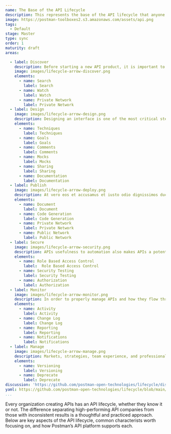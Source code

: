 ```yaml
---
name: The Base of the API Lifecycle
description: This represents the base of the API lifecycle that anyone should be thinking about.
image: https://postman-toolboxes2.s3.amazonaws.com/assets/api.png
tags:
  - Default
stage: Master
type: sync
order: 1
maturity: draft
areas:  

  - label: Discover
    description: Before starting a new API product, it is important to discover if the solution to the problem you're trying to solve already exists. Building on already existing functionality brings products and services to market faster. Postman has a number of features that makes this discovery step easier.
    image: images/lifecycle-arrow-discover.png
    elements:
      - name: Search
        label: Search
      - name: Watch
        label: Watch
      - name: Private Network
        label: Private Network
  - label: Design
    image: images/lifecycle-arrow-design.png
    description: Designing an interface is one of the most critical steps in the API's lifecycle. It involves making decisions on how the interface will look and feel when used. American software engineer Grady Booch calls these decisions "significant", where significance is measured by the cost of change. Once your API has its first user, the cost of changing that interface increases significantly. Applying the appropriate rigor at this stage of the lifecycle will decrease the likelihood that change is necessary later. 
    elements:
      - name: Techniques
        label: Techniques    
      - name: Goals
        label: Goals   
      - name: Comments
        label: Comments      
      - name: Mocks
        label: Mocks      
      - name: Sharing
        label: Sharing      
      - name: Documentation
        label: Documentation 
  - label: Publish
    image: images/lifecycle-arrow-deploy.png
    description: At vero eos et accusamus et iusto odio dignissimos ducimus qui blanditiis praesentium voluptatum deleniti atque corrupti quos dolores et quas molestias excepturi sint occaecati cupiditate non provident, similique sunt in culpa qui officia deserunt mollitia animi, id est laborum et dolorum fuga. Et harum quidem rerum facilis est et expedita distinctio.
    elements:
      - name: Document
        label: Document      
      - name: Code Generation
        label: Code Generation   
      - name: Private Network
        label: Private Network   
      - name: Public Network
        label: Public Network     
  - label: Secure
    image: images/lifecycle-arrow-security.png
    description: APIs usefulness to automation also makes APIs a potential target for malicious actors. Ensuring security is accounted for and applied consistently for all APIs produced is an incredibly important step. 
    elements:
      - name: Role Based Access Control
        label:  Role Based Access Control      
      - name: Security Testing
        label: Security Testing      
      - name: Authorization
        label: Authorization 
  - label: Monitor
    image: images/lifecycle-arrow-monitor.png
    description: In order to properly manage APIs and how they flow through the API lifecycle, it is vital to have accurate and up-to-date information. Postman provides a number of useful features to track APIs across the platform.
    elements:
      - name: Activity
        label: Activity  
      - name: Change Log
        label: Change Log  
      - name: Reporting
        label: Reporting  
      - name: Notifications
        label: Notifications                          
  - label: Manage
    image: images/lifecycle-arrow-manage.png
    description: Markets, strategies, team experience, and professional expectations change. So too do APIs. Changing an interface is no trivial task, however, given the number of people that may depend on it. Learning to prioritize and schedule changes to minimize the negative impacts is a skill. Thankfully, Postman includes features to navigate through this important step.
    elements:
      - name: Versioning
        label: Versioning
      - name: Deprecate
        label: Deprecate         
discussion: 'https://github.com/postman-open-technologies/lifecycle/discussions/27'
yaml: https://github.com/postman-open-technologies/lifecycle/blob/main/_blueprints/base.md
...
```

<p>Every organization creating APIs has an API lifecycle, whether they know it or not. The difference separating high-performing API companies from those with inconsistent results is a thoughtful and practiced approach. Below are key aspects of the API lifecycle, common characterists worth focusing on, and how Postman’s API platform supports each. </p>
